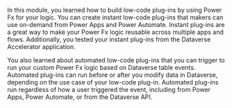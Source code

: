 In this module, you learned how to build low-code plug-ins by using Power Fx for your logic. You can create instant low-code plug-ins that makers can use on-demand from Power Apps and Power Automate. Instant plug-ins are a great way to make your Power Fx logic reusable across multiple apps and flows. Additionally, you tested your instant plug-ins from the Dataverse Accelerator application.

You also learned about automated low-code plug-ins that you can trigger to run your custom Power Fx logic based on Dataverse table events. Automated plug-ins can run before or after you modify data in Dataverse, depending on the use case of your low-code plug-in. Automated plug-ins run regardless of how a user triggered the event, including from Power Apps, Power Automate, or from the Dataverse API.
